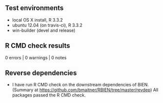 ## Test environments
* local OS X install, R 3.3.2
* ubuntu 12.04 (on travis-ci), R 3.3.2
* win-builder (devel and release)

## R CMD check results

0 errors | 0 warnings | 0 notes


## Reverse dependencies


* I have run R CMD check on the downstream dependencies of BIEN.
  (Summary at https://github.com/bmaitner/RBIEN/tree/master/revdep)
  All packages passed the R CMD check.
